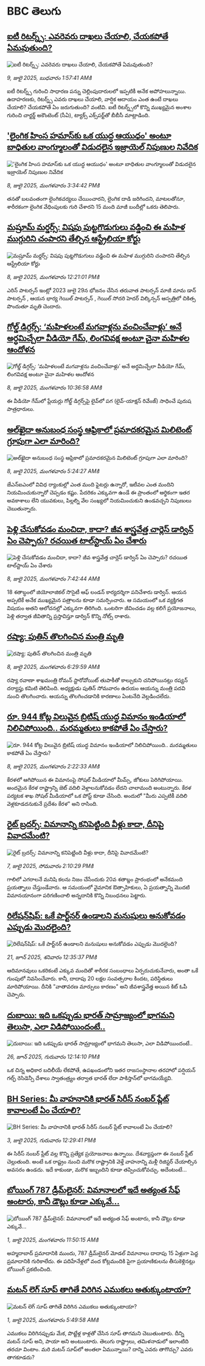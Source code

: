# BBC తెలుగు## [ఐటీ రిటర్న్స్:  ఎవరెవరు దాఖలు చేయాలి, చేయకపోతే ఏమవుతుంది?](https://www.bbc.com/telugu/articles/c1k8pdy3dygo?at_campaign=githubrss)![ఐటీ రిటర్న్స్:  ఎవరెవరు దాఖలు చేయాలి, చేయకపోతే ఏమవుతుంది?](https://ichef.bbci.co.uk/ace/ws/240/cpsprodpb/812b/live/a46fb150-5c14-11f0-960d-e9f1088a89fe.png)_9, జులై 2025, బుధవారం 1:57:41 AMకి_ఐటీ రిటర్న్స్ గురించి సాధారణ పన్ను చెల్లింపుదారులలో ఇప్పటికీ అనేక అపోహలున్నాయి. ఉదాహరణకు, రిటర్న్స్ ఎవరు దాఖలు చేయాలి, వార్షిక ఆదాయం ఎంత ఉంటే దాఖలు చేయాలి? చేయకపోతే ఏం జరుగుతుంది? వంటివి. 
ఐటీ రిటర్న్స్‌‌లో కొన్ని ముఖ్యమైన అంశాల గురించి చార్టర్డ్ అకౌంటెంట్ (సీఏ), ట్యాక్స్ ఎక్స్‌పర్ట్‌తో బీబీసీ మాట్లాడింది.## ['లైంగిక హింస హమాస్‌కు ఒక యుద్ధ ఆయుధం' అంటూ బాధితుల వాంగ్మూలంతో విడుదలైన ఇజ్రాయెల్  నిపుణుల నివేదిక](https://www.bbc.com/telugu/articles/cx2059np289o?at_campaign=githubrss)!['లైంగిక హింస హమాస్‌కు ఒక యుద్ధ ఆయుధం' అంటూ బాధితుల వాంగ్మూలంతో విడుదలైన ఇజ్రాయెల్  నిపుణుల నివేదిక](https://ichef.bbci.co.uk/ace/ws/240/cpsprodpb/4eb6/live/47561410-5c09-11f0-9d64-1b7197dd7c07.jpg)_8, జులై 2025, మంగళవారం 3:34:42 PMకి_తనతో బలవంతంగా లైంగికచర్యలు చేయించారని, లైంగిక దాడి జరిగిందని, మాటలతోనూ, శారీరకంగా లైంగిక వేధింపులకు గురి చేశారని 15 మంది మాజీ బందీల్లో ఒకరు తెలిపారు.## [మష్రూమ్ మర్డర్స్: విషపు పుట్టగొడుగులు వడ్డించి ఈ మహిళ ముగ్గురిని చంపారని తేల్చిన ఆస్ట్రేలియా కోర్టు ](https://www.bbc.com/telugu/articles/cd97z5v8q2no?at_campaign=githubrss)![మష్రూమ్ మర్డర్స్: విషపు పుట్టగొడుగులు వడ్డించి ఈ మహిళ ముగ్గురిని చంపారని తేల్చిన ఆస్ట్రేలియా కోర్టు ](https://ichef.bbci.co.uk/ace/ws/240/cpsprodpb/fe8c/live/a5aa65f0-5bed-11f0-9584-0dcfb55e8671.jpg)_8, జులై 2025, మంగళవారం 12:21:01 PMకి_ఎరిన్ పాటర్సన్ ఇంట్లో 2023 జులై 29న  భోజనం చేసిన తరువాత పాటర్సన్ మాజీ మామ డాన్ పాటర్సన్ , ఆయన భార్య గెయిల్ పాటర్సన్ , గెయిల్ సోదరి హెదర్ విల్కిన్సన్ ఆస్పత్రిలో చికిత్స పొందుతూ మృతి చెందారు.## [గోల్డ్ డిగ్గర్స్: ‘మహిళలంటే మగవాళ్లను వంచించేవాళ్లు’ అనే అర్ధమిచ్చేలా వీడియో గేమ్‌, లింగవివక్ష అంటూ చైనా మహిళల ఆందోళన ](https://www.bbc.com/telugu/articles/cx23d1py9wvo?at_campaign=githubrss)![గోల్డ్ డిగ్గర్స్: ‘మహిళలంటే మగవాళ్లను వంచించేవాళ్లు’ అనే అర్ధమిచ్చేలా వీడియో గేమ్‌, లింగవివక్ష అంటూ చైనా మహిళల ఆందోళన ](https://ichef.bbci.co.uk/ace/ws/240/cpsprodpb/c65a/live/b3b5b5f0-5bd4-11f0-b5c5-012c5796682d.jpg)_8, జులై 2025, మంగళవారం 10:36:58 AMకి_ఈ వీడియో గేమ్‌లో ప్లేయర్లు గోల్డ్ డిగ్గర్స్‌పై లైవ్‌లో పగ (లైవ్-యాక్షన్ రివేంజ్) సాధించే పురుష పాత్రధారులు.## [అల్‌ఖైదా అనుబంధ సంస్థ ఆఫ్రికాలో ప్రమాదకరమైన మిలిటెంట్‌ గ్రూపుగా ఎలా మారింది?](https://www.bbc.com/telugu/articles/cvg9knnplkqo?at_campaign=githubrss)![అల్‌ఖైదా అనుబంధ సంస్థ ఆఫ్రికాలో ప్రమాదకరమైన మిలిటెంట్‌ గ్రూపుగా ఎలా మారింది?](https://ichef.bbci.co.uk/ace/ws/240/cpsprodpb/5389/live/0a61fd40-5ba9-11f0-b5c5-012c5796682d.jpg)_8, జులై 2025, మంగళవారం 5:24:27 AMకి_జేఎన్ఐఎంలో వివిధ ర్యాంకుల్లో ఎంత మంది ఫైటర్లు ఉన్నారో, ఇటీవల ఎంత మందిని నియమించుకున్నారో చెప్పడం కష్టం. పేదరికం ఎక్కువగా ఉండే ఈ ప్రాంతంలో ఆర్థికంగా ఇతర అవకాశాలు లేని యువకులు, పిల్లల్ని వేల సంఖ్యలో నియమించుకుని ఉండవచ్చని నిపుణులు చెబుతున్నారు.## [పెళ్లి చేసుకోవడం మంచిదా, కాదా? జీవ శాస్త్రవేత్త చార్లెస్ డార్విన్ ఏం చెప్పారు? రచయిత టాల్‌స్టాయ్ ఏం చేశారు](https://www.bbc.com/telugu/articles/ce83n1207edo?at_campaign=githubrss)![పెళ్లి చేసుకోవడం మంచిదా, కాదా? జీవ శాస్త్రవేత్త చార్లెస్ డార్విన్ ఏం చెప్పారు? రచయిత టాల్‌స్టాయ్ ఏం చేశారు](https://ichef.bbci.co.uk/ace/ws/240/cpsprodpb/1030/live/dc676400-5b50-11f0-960d-e9f1088a89fe.jpg)_8, జులై 2025, మంగళవారం 7:42:44 AMకి_18 శతాబ్ధంలో జియోలాజికల్ సొసైటీ ఆఫ్ లండన్ కార్యదర్శిగా పనిచేశారు డార్విన్. ఆయన అప్పటికే అనేక ముఖ్యమైన పత్రాలను కూడా సమర్పించారు. ఆ సమయంలో ఒక వ్యక్తిగత విషయం అతని ఆలోచనల్లో ఎక్కువగా తిరిగింది. ఒంటరిగా జీవించడం వల్ల కలిగే ప్రయోజనాలు, పెళ్లి తర్వాత జీవితాన్ని ప్రస్తావిస్తూ డార్విన్ కొన్ని నోట్స్ రాశారు.## [రష్యా: పుతిన్ తొలగించిన మంత్రి మృతి](https://www.bbc.com/telugu/articles/cdez65k92wzo?at_campaign=githubrss)![రష్యా: పుతిన్ తొలగించిన మంత్రి మృతి](https://ichef.bbci.co.uk/ace/ws/240/cpsprodpb/6371/live/465bb8b0-5bc0-11f0-a40e-a1af2950b220.jpg)_8, జులై 2025, మంగళవారం 6:29:59 AMకి_రష్యా రవాణా శాఖమంత్రి రోమన్ స్టారోవోయిట్ తుపాకీతో కాల్చుకుని చనిపోయినట్లు రష్యన్ దర్యాప్తు కమిటి తెలిపింది. అధ్యక్షుడు పుతిన్ సోమవారం ఉదయం ఆయన్ను మంత్రి పదవి నుంచి తొలగించారు. ఆయన్ను తొలగించడానికి కారణాలు ఏంటనేది వెల్లడించలేదు.## [రూ. 944 కోట్ల విలువైన బ్రిటిష్ యుద్ధ విమానం ఇండియాలో నిలిచిపోయింది.. మరమ్మతులు కాకపోతే ఏం చేస్తారు?](https://www.bbc.com/telugu/articles/clyl3z4ndqro?at_campaign=githubrss)![రూ. 944 కోట్ల విలువైన బ్రిటిష్ యుద్ధ విమానం ఇండియాలో నిలిచిపోయింది.. మరమ్మతులు కాకపోతే ఏం చేస్తారు?](https://ichef.bbci.co.uk/ace/ws/240/cpsprodpb/d5a6/live/402fbcb0-5b35-11f0-960d-e9f1088a89fe.jpg)_8, జులై 2025, మంగళవారం 2:22:33 AMకి_కేరళలో ఆగిపోయిన ఈ విమానంపై సోషల్ మీడియాలో మీమ్స్, జోకులు పెరిగిపోయాయి. అందమైన కేరళ రాష్ట్రాన్ని జెట్ వదిలి వెళ్లాలనుకోవడం లేదని చాలామంది అంటున్నారు. కేరళ పర్యటక శాఖ సోషల్ మీడియాలో ఒక పోస్ట్ కూడా చేసింది. అందులో "మీరు ఎప్పటికీ వదిలి వెళ్లకూడదనుకునే ప్రదేశం కేరళ" అని రాసింది.## [రైట్ బ్రదర్స్: విమానాన్ని కనిపెట్టింది  వీళ్లు కాదా, దీనిపై వివాదమేంటి? ](https://www.bbc.com/telugu/articles/c4gd59q93l8o?at_campaign=githubrss)![రైట్ బ్రదర్స్: విమానాన్ని కనిపెట్టింది  వీళ్లు కాదా, దీనిపై వివాదమేంటి? ](https://ichef.bbci.co.uk/ace/ws/240/cpsprodpb/22a7/live/a7020360-3b43-11f0-ab2d-a33f931f78dd.jpg)_7, జులై 2025, సోమవారం 2:10:29 PMకి_గాలిలో ఎగరాలనే మనిషి కలను నిజం చేసేందుకు 20వ శతాబ్దం ప్రారంభంలో అనేకమంది ప్రయత్నాలు చేస్తుండేవారు. ఆ సమయంలో వైమానిక ఔత్సాహికులు, ఏ ప్రయత్నాన్ని మొదటి విమానయానంగా పరిగణించాలి అన్నదానికి కొన్ని నిబంధనలు పెట్టారు.## [రిలేషన్‌షిప్: ఒకే పార్ట్‌నర్ ఉండాలని మనుషులు అనుకోవడం ఎప్పుడు మొదలైంది?](https://www.bbc.com/telugu/articles/c62d4j0748vo?at_campaign=githubrss)![రిలేషన్‌షిప్: ఒకే పార్ట్‌నర్ ఉండాలని మనుషులు అనుకోవడం ఎప్పుడు మొదలైంది?](https://ichef.bbci.co.uk/ace/ws/240/cpsprodpb/49dd/live/f64ee1d0-4f53-11f0-a872-8baf78f7d38b.jpg)_21, జూన్ 2025, శనివారం 12:35:37 PMకి_ఆదిమానవులు ఒకరికంటే ఎక్కువ మందితో శారీరక సంబంధాలు ఏర్పరుచుకునేవారు, అంతా ఒకే గుంపులో నివసించేవారు. కానీ, దాదాపు 20 లక్షల సంవత్సరాల కిందట, పరిస్థితులు మారిపోయాయి. దీనికి "వాతావరణ మార్పులు కారణం" అని జీవశాస్త్రవేత్త అయిన కిట్ ఓపీ చెప్పారు.## [దుబాయి: ఇది ఒకప్పుడు భారత్ సామ్రాజ్యంలో భాగమని తెలుసా, ఎలా విడిపోయిందంటే..](https://www.bbc.com/telugu/articles/ce83x3rekyyo?at_campaign=githubrss)![దుబాయి: ఇది ఒకప్పుడు భారత్ సామ్రాజ్యంలో భాగమని తెలుసా, ఎలా విడిపోయిందంటే..](https://ichef.bbci.co.uk/ace/ws/240/cpsprodpb/89c1/live/fbe80b80-5282-11f0-809e-059b7ea85131.jpg)_26, జూన్ 2025, గురువారం 12:14:10 PMకి_ఒక చిన్న అధికార బదిలీయే లేకపోతే, ఉపఖండంలోని ఇతర రాజసంస్థానాల తరహాలో  పర్షియన్ గల్ఫ్ రెసిడెన్సీ దేశాలు స్వాతంత్ర్యం తర్వాత భారత్ లేదా పాకిస్తాన్‌లో భాగమయ్యేవి.## [BH Series: మీ వాహనానికి భారత్ సిరీస్ నంబర్ ప్లేట్ కావాలంటే ఏం చేయాలి?](https://www.bbc.com/telugu/articles/c9dg040gzv6o?at_campaign=githubrss)![BH Series: మీ వాహనానికి భారత్ సిరీస్ నంబర్ ప్లేట్ కావాలంటే ఏం చేయాలి?](https://ichef.bbci.co.uk/ace/ws/240/cpsprodpb/c5c0/live/7facfba0-5801-11f0-b5c5-012c5796682d.jpg)_3, జులై 2025, గురువారం 12:29:41 PMకి_ఈ సిరీస్ నంబర్ ప్లేట్ వల్ల కొన్ని ప్రత్యేక ప్రయోజనాలు ఉన్నాయి. దేశవ్యాప్తంగా ఈ నంబర్ ప్లేట్ చెల్లుతుంది. అంటే ఒక రాష్ట్రం నుంచి మరొక రాష్ట్రానికి వెళ్తే వాహనాన్ని మళ్లీ రిజిస్టర్ చేయాల్సిన అవసరం ఉండదు. ఇదే కాకుండా, మరొక ఇబ్బందిని కూడా తప్పించుకోవచ్చు. అదేంటంటే...## [బోయింగ్ 787 డ్రీమ్‌లైనర్: విమానాలలో ఇదే అత్యంత సేఫ్ అంటారు, కానీ డౌట్లు కూడా ఎక్కువే...](https://www.bbc.com/telugu/articles/c8d664g0dz9o?at_campaign=githubrss)![బోయింగ్ 787 డ్రీమ్‌లైనర్: విమానాలలో ఇదే అత్యంత సేఫ్ అంటారు, కానీ డౌట్లు కూడా ఎక్కువే...](https://ichef.bbci.co.uk/ace/ws/240/cpsprodpb/aebe/live/0ad87b80-5674-11f0-95fc-edf89039c20a.jpg)_1, జులై 2025, మంగళవారం 11:50:15 AMకి_అహ్మదాబాద్ ప్రమాదానికి ముందు, 787 డ్రీమ్‌లైనర్ మోడల్ విమానాలు దాదాపు 15 ఏళ్లుగా పెద్ద ప్రమాదానికి గురికాలేదు. ఈ పదిహేనేళ్లలో వంద కోట్లమందికి  పైగా ప్రయాణికులను తీసుకెళ్లినట్లు బోయింగ్ ప్రకటించింది.## [మటన్ లెగ్ సూప్ తాగితే విరిగిన ఎముకలు అతుక్కుంటాయా?](https://www.bbc.com/telugu/articles/c0l4g92j8kzo?at_campaign=githubrss)![మటన్ లెగ్ సూప్ తాగితే విరిగిన ఎముకలు అతుక్కుంటాయా?](https://ichef.bbci.co.uk/ace/ws/240/cpsprodpb/cffe/live/00bf0e40-4f7e-11f0-8c47-237c2e4015f5.jpg)_1, జులై 2025, మంగళవారం 5:49:58 AMకి_ఎముకలు విరిగినప్పుడు మేక, పొట్టేళ్ల కాళ్లతో చేసిన సూప్ తాగమని చెబుతుంటారు. దీన్ని మటన్ సూప్ అని, పాయా అని అంటుంటారు. తెలుగు రాష్ట్రాలు, తమిళనాడులో ఇలాంటిది తరచూ వింటాం. మరి మటన్ సూప్‌లో అంతలా ఏమున్నాయి? దాన్ని ఎవరు తాగొచ్చు? ఎవరు తాగకూడదు?